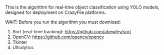 This is the algorithm for real-time object classification using YOLO models, designed for deployment on CrazyFlie platforms.

WAIT! Before you run the algorithm you must download: 
1. Sort (real-time tracking): https://github.com/abewley/sort
2. OpenCV: https://github.com/opencv/opencv
3. Tkinter
4. Ultralytics
